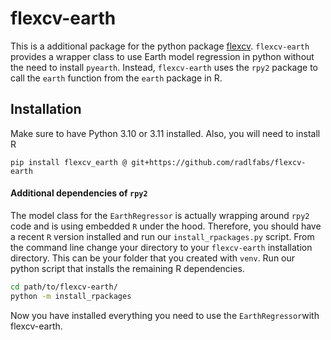 # flexcv-earth

This is a additional package for the python package [flexcv](https://github.com/radlfabs/flecv).
`flexcv-earth` provides a wrapper class to use Earth model regression in python without the need to install `pyearth`.
Instead, `flexcv-earth` uses the `rpy2` package to call the `earth` function from the `earth` package in R.

## Installation
Make sure to have Python 3.10 or 3.11 installed. Also, you will need to install R
```
pip install flexcv_earth @ git+https://github.com/radlfabs/flexcv-earth
```

#### Additional dependencies of `rpy2`

The model class for the `EarthRegressor` is actually wrapping around `rpy2` code and is using embedded `R` under the hood. 
Therefore, you should have a recent `R` version installed and run our `install_rpackages.py` script. 
From the command line change your directory to your `flexcv-earth` installation directory. 
This can be your folder that you created with `venv`. Run our python script that installs the remaining R dependencies.

```bash
cd path/to/flexcv-earth/
python -m install_rpackages
```

Now you have installed everything you need to use the `EarthRegressor`with flexcv-earth.
